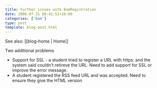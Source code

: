 ```yaml
---
title: Further issues with BamRegistration
date: 2006-07-31 08:41:51+10:00
categories: ['bam']
type: post
template: blog-post.html
---
```


See also: [[blog-home | Home]]

Two additional problems

- Support for SSL - a student tried to register a URL with https: and the system said couldn't retireve the URL. Need to add support for SSL or improve the error message.
- A student registered the RSS feed URL and was accepted. Need to ensure they give the HTML version